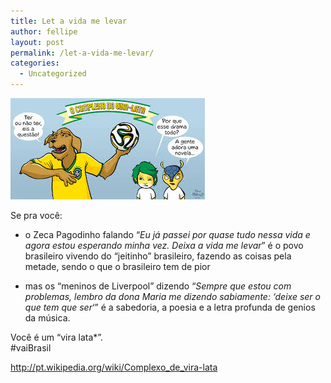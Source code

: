 ```yaml
---
title: Let a vida me levar
author: fellipe
layout: post
permalink: /let-a-vida-me-levar/
categories:
  - Uncategorized
---
```

[<img class="size-full wp-image-219 aligncenter" alt="images" src="/img/posts//2014/07/images.jpeg" width="311" height="162" />][1]

Se pra você:  
- o Zeca Pagodinho falando &#8220;*Eu já passei por quase tudo nessa vida e agora estou esperando minha vez. Deixa a vida me levar*&#8221; é o povo brasileiro vivendo do &#8220;jeitinho&#8221; brasileiro, fazendo as coisas pela metade, sendo o que o brasileiro tem de pior

- mas os &#8220;meninos de Liverpool&#8221; dizendo &#8220;*Sempre que estou com problemas, lembro da dona Maria me dizendo sabiamente: &#8216;deixe ser o que tem que ser*&#8216;&#8221; é a sabedoria, a poesia e a letra profunda de genios da música.

Você é um &#8220;vira lata*&#8221;.  
#vaiBrasil

<a href="http://pt.wikipedia.org/wiki/Complexo_de_vira-lata" target="_blank">http://pt.wikipedia.org/wiki/Complexo_de_vira-lata</a>

 [1]: /img/posts//2014/07/images.jpeg